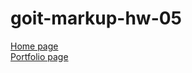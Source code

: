 # goit-markup-hw-05
[Home page](https://vadimfront.github.io/goit-markup-hw-05/) <br>
[Portfolio page](https://vadimfront.github.io/goit-markup-hw-05/portfolio.html)

